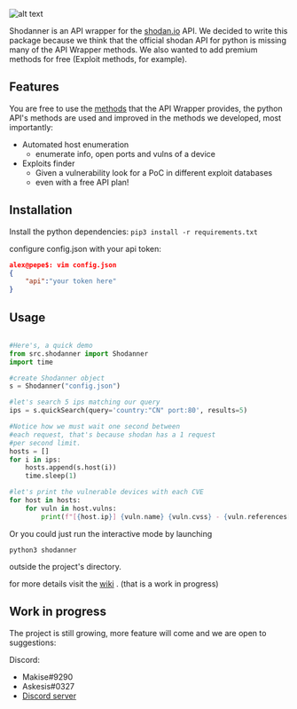 ![alt text](https://i.imgur.com/bwh8C9I.png)

Shodanner is an API wrapper for the [shodan.io](https://shodan.io) API.
We decided to write this package because we think that the official shodan API for
python is missing many of the API Wrapper methods. We also wanted to add premium
methods for free (Exploit methods, for example).

## Features
You are free to use the [methods](https://developer.shodan.io/api) that the API Wrapper provides, the python API's methods are used and improved in the methods we developed, most importantly:
- Automated host enumeration
	- enumerate info, open ports and vulns of a device
- Exploits finder 
	-  Given a vulnerability look for a PoC in different exploit databases 
	- even with a free API plan!
 
 ## Installation
Install the python dependencies:
`pip3 install -r requirements.txt` 

configure config.json with your api token:
```json
alex@pepe$: vim config.json
{
    "api":"your token here"
}
```
## Usage
```py

#Here's, a quick demo
from src.shodanner import Shodanner
import time

#create Shodanner object
s = Shodanner("config.json")

#let's search 5 ips matching our query
ips = s.quickSearch(query='country:"CN" port:80', results=5)

#Notice how we must wait one second between
#each request, that's because shodan has a 1 request
#per second limit.
hosts = []
for i in ips:
    hosts.append(s.host(i))
    time.sleep(1)

#let's print the vulnerable devices with each CVE
for host in hosts:
    for vuln in host.vulns:
        print(f"[{host.ip}] {vuln.name} {vuln.cvss} - {vuln.references[0]}")
```

Or you could just run the interactive mode by launching
```
python3 shodanner
```
outside the project's directory.

for more details visit the [wiki](https://github.com/shinjio/Shodanner/wiki) . (that is a work in progress)

## Work in progress

The project is still growing, more feature will come and we are open to suggestions:

Discord:
- Makise#9290
- Askesis#0327 
- [Discord server](https://discord.gg/8WEjxWPgFy)
